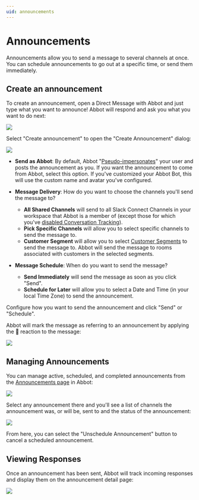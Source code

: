 ```yaml
---
uid: announcements
---
```


# Announcements

Announcements allow you to send a message to several channels at once.
You can schedule announcements to go out at a specific time, or send them immediately.

## Create an announcement

To create an announcement, open a Direct Message with Abbot and just type what you want to announce!
Abbot will respond and ask you what you want to do next:

<img src="/public/images/articles/announcements/reply-options.png">

Select "Create announcement" to open the "Create Announcement" dialog:

<img src="/public/images/articles/announcements/create-announcement.png">

* **Send as Abbot**: By default, Abbot "[Pseudo-impersonates](xref:integrations.slack.access#pseudo-impersonation)" your user and posts the announcement as you.
    If you want the announcement to come from Abbot, select this option.
    If you've customized your Abbot Bot, this will use the custom name and avatar you've configured.

* **Message Delivery**: How do you want to choose the channels you'll send the message to?
    * **All Shared Channels** will send to all Slack Connect Channels in your workspace that Abbot is a member of (except those for which you've [disabled Conversation Tracking](xref:conversation-management#disabling-conversation-tracking)).
    * **Pick Specific Channels** will allow you to select specific channels to send the message to.
    * **Customer Segment** will allow you to select [Customer Segments](xref:customers.segments) to send the message to.
        Abbot will send the message to rooms associated with customers in the selected segments.

* **Message Schedule**: When do you want to send the message?
    * **Send Immediately** will send the message as soon as you click "Send".
    * **Schedule for Later** will allow you to select a Date and Time (in your local Time Zone) to send the announcement.

Configure how you want to send the announcement and click "Send" or "Schedule".

Abbot will mark the message as referring to an announcement by applying the 📣 reaction to the message:

<img src="/public/images/articles/announcements/announcement-message-ready-to-announce.png">

## Managing Announcements

You can manage active, scheduled, and completed announcements from the [Announcements page](https://app.ab.bot/announcements) in Abbot:

<img src="/public/images/articles/announcements/announcement-list.png">

Select any announcement there and you'll see a list of channels the announcement was, or will be, sent to and the status of the announcement:

<img src="/public/images/articles/announcements/announcement-detail.png">

From here, you can select the "Unschedule Announcement" button to cancel a scheduled announcement.

## Viewing Responses

Once an announcement has been sent, Abbot will track incoming responses and display them on the announcement detail page:

<img src="/public/images/articles/announcements/announcement-tracking.png">
